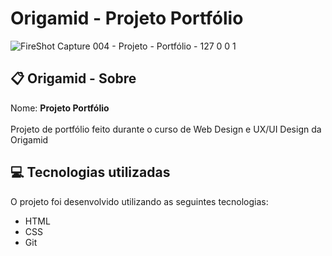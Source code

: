 # Origamid - Projeto Portfólio

![FireShot Capture 004 - Projeto - Portfólio - 127 0 0 1](https://user-images.githubusercontent.com/103017821/164604028-5259f13b-554a-4f55-885e-87b58c25069d.png)

## :clipboard: Origamid - Sobre
Nome: <strong>Projeto Portfólio<br><br></strong>
Projeto de portfólio feito durante o curso de Web Design e UX/UI Design da Origamid

## :computer: Tecnologias utilizadas

O projeto foi desenvolvido utilizando as seguintes tecnologias:

- HTML
- CSS
- Git

